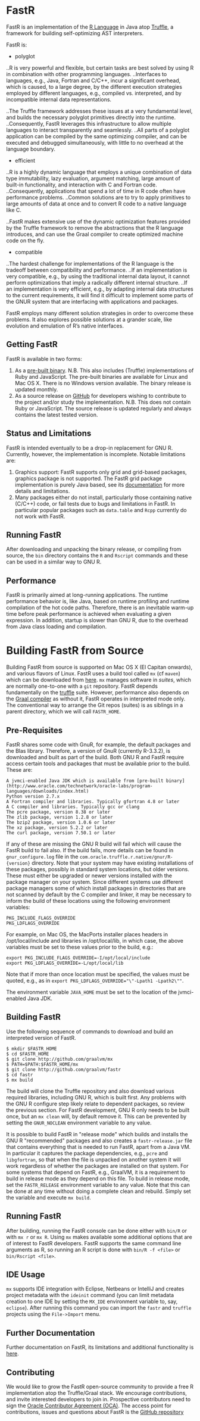 # FastR

FastR is an implementation of the [R Language](http://www.r-project.org/) in Java atop [Truffle](https://github.com/graalvm/), a framework for building self-optimizing AST interpreters.

FastR is:

* polyglot

..R is very powerful and flexible, but certain tasks are best solved by using R in combination with other programming languages.
..Interfaces to languages, e.g., Java, Fortran and C/C++, incur a significant overhead, which is caused, to a large degree, by the different execution strategies employed by different languages, e.g., compiled vs. interpreted, and by incompatible internal data representations.

..The Truffle framework addresses these issues at a very fundamental level, and builds the necessary polyglot primitives directly into the runtime.
..Consequently, FastR leverages this infrastructure to allow multiple languages to interact transparently and seamlessly.
..All parts of a polyglot application can be compiled by the same optimizing compiler, and can be executed and debugged simultaneously, with little to no overhead at the language boundary.

* efficient

..R is a highly dynamic language that employs a unique combination of data type immutability, lazy evaluation, argument matching, large amount of built-in functionality, and interaction with C and Fortran code.
..Consequently, applications that spend a lot of time in R code often have performance problems.
..Common solutions are to try to apply primitives to large amounts of data at once and to convert R code to a native language like C.

..FastR makes extensive use of the dynamic optimization features provided by the Truffle framework to remove the abstractions that the R language introduces, and can use the Graal compiler to create optimized machine code on the fly.

* compatible

..The hardest challenge for implementations of the R language is the tradeoff between compatibility and performance.
..If an implementation is very compatible, e.g., by using the traditional internal data layout, it cannot perform optimizations that imply a radically different internal structure.
..If an implementation is very efficient, e.g., by adapting internal data structures to the current requirements, it will find it difficult to implement some parts of the GNUR system that are interfacing with applications and packages.

FastR employs many different solution strategies in order to overcome these problems.
It also explores possible solutions at a grander scale, like evolution and emulation of R’s native interfaces.

## Getting FastR

FastR is available in two forms:

1. As a [pre-built binary](http://www.oracle.com/technetwork/oracle-labs/program-languages/downloads/index.html). N.B. This also includes (Truffle) implementations of Ruby and JavaScript. The pre-built binaries are available for Linux and Mac OS X. There is no Windows version available. The binary release is updated monthly.
2. As a source release on [GitHub](http://github.com/graalvm/fastr) for developers wishing to contribute to the project and/or study the implementation. N.B. This does not contain Ruby or JavaScript. The source release is updated regularly and always contains the latest tested version.

## Status and Limitations

FastR is intended eventually to be a drop-in replacement for GNU R. Currently, however, the implementation is incomplete. Notable limitations are:

1. Graphics support: FastR supports only grid and grid-based packages, graphics package is not supported. The FastR grid package implementation is purely Java based, see its [documentation](documentation/graphics.md) for more details and limitations.
2. Many packages either do not install, particularly those containing native (C/C++) code, or fail tests due to bugs and limitations in FastR. In particular popular packages such as `data.table` and `Rcpp` currently do not work with FastR.

## Running FastR

After downloading and unpacking the binary release, or compiling from source, the `bin` directory contains the `R` and `Rscript` commands and these can be used in a similar way to GNU R.

## Performance

FastR is primarily aimed at long-running applications. The runtime performance behavior is, like Java, based on runtime profiling and runtime compilation of the hot code paths. Therefore, there is an inevitable warm-up time before peak performance is achieved when evaluating a given expression. In addition, startup is slower than GNU R, due to the overhead from Java class loading and compilation.

# Building FastR from Source

Building FastR from source is supported on Mac OS X (El Capitan onwards), and various flavors of Linux.
FastR uses a build tool called `mx` (cf `maven`) which can be downloaded from [here](http://github.com/graalvm/mx).
`mx` manages software in _suites_, which are normally one-to-one with a `git` repository. FastR depends fundamentally on the [truffle](http://github.com/graalvm/graal) suite. However, performance also depends on the [Graal compiler](http://github.com/graalvm/graal) as without it, FastR operates in interpreted mode only. The conventional way to arrange the Git repos (suites) is as siblings in a parent directory, which we will call `FASTR_HOME`.

## Pre-Requisites
FastR shares some code with GnuR, for example, the default packages and the Blas library. Therefore, a version of GnuR (currently
R-3.3.2), is downloaded and built as part of the build. Both GNU R and FastR require access certain tools and packages that must be available
prior to the build. These are:

    A jvmci-enabled Java JDK which is available from [pre-built binary](http://www.oracle.com/technetwork/oracle-labs/program-languages/downloads/index.html)
    Python version 2.7.x
    A Fortran compiler and libraries. Typically gfortran 4.8 or later
    A C compiler and libraries. Typically gcc or clang
    The pcre package, version 8.38 or later
    The zlib package, version 1.2.8 or later
    The bzip2 package, version 1.0.6 or later
    The xz package, version 5.2.2 or later
    The curl package, version 7.50.1 or later

If any of these are missing the GNU R build will fail which will cause the FastR build to fail also. If the build fails, more details can be found in `gnur_configure.log`
file in the `com.oracle.truffle.r.native/gnur/R-{version}` directory. Note that your system may have existing installations of these packages, possibly in standard system locations,
but older versions. These must either be upgraded or newer versions installed with the package manager on your system. Since different systems use different package
managers some of which install packages in directories that are not scanned by default by the C compiler and linker, it may be necessary to inform the build of these
locations using the following environment variables:

    PKG_INCLUDE_FLAGS_OVERRIDE
    PKG_LDFLAGS_OVERRIDE

For example, on Mac OS, the MacPorts installer places headers in /opt/local/include and libraries in /opt/local/lib, in which case, the above variables must be set to these
values prior to the build, e.g.:

    export PKG_INCLUDE_FLAGS_OVERRIDE=-I/opt/local/include
    export PKG_LDFLAGS_OVERRIDE=-L/opt/local/lib

 Note that if more than once location must be specified, the values must be quoted, e.g., as in `export PKG_LDFLAGS_OVERRIDE="\"-Lpath1 -Lpath2\""`.

 The environment variable `JAVA_HOME` must be set to the location of the jvmci-enabled Java JDK.

## Building FastR
Use the following sequence of commands to download and build an interpreted version of FastR.

    $ mkdir $FASTR_HOME
    $ cd $FASTR_HOME
    $ git clone http://github.com/graalvm/mx
	$ PATH=$PATH:$FASTR_HOME/mx
	$ git clone http://github.com/graalvm/fastr
	$ cd fastr
	$ mx build

The build will clone the Truffle repository and also download various required libraries, including GNU R, which is built first. Any problems with the GNU R configure step likely relate
to dependent packages, so review the previous section. For FastR development, GNU R only needs to be built once, but an `mx clean` will, by default remove it. This can be prevented by setting
the `GNUR_NOCLEAN` environment variable to any value.

It is possible to build FastR in "release mode" which builds and installs the GNU R "recommended" packages and also creates a `fastr-release.jar` file that contains everything that is needed to
run FastR, apart from a Java VM. In particular it captures the package dependencies, e.g., `pcre` and `libgfortran`, so that when the file is unpacked on another system it will work regardless of whether the packages are installed on that system. For some systems that depend on FastR, e.g., GraalVM, it is a requirement to build in release mode as they depend on this file. To build in release mode, set the `FASTR_RELEASE` environment variable to any value. Note that this can be done at any time without doing a complete clean and rebuild. Simply set the variable and execute `mx build`.

## Running FastR

After building, running the FastR console can be done either with `bin/R` or  with `mx r` or `mx R`. Using `mx` makes available some additional options that are of interest to FastR developers.
FastR supports the same command line arguments as R, so running an R script is done with `bin/R -f <file>` or `bin/Rscript <file>`.

## IDE Usage

`mx` supports IDE integration with Eclipse, Netbeans or IntelliJ and creates project metadata with the `ideinit` command (you can limit metadata creation to one IDE by setting the `MX_IDE` environment variable to, say, `eclipse`). After running this command you can import the `fastr` and `truffle` projects using the `File->Import` menu.

## Further Documentation

Further documentation on FastR, its limitations and additional functionality is [here](documentation/Index.md).

## Contributing

We would like to grow the FastR open-source community to provide a free R implementation atop the Truffle/Graal stack.
We encourage contributions, and invite interested developers to join in.
Prospective contributors need to sign the [Oracle Contributor Agreement (OCA)](http://www.oracle.com/technetwork/community/oca-486395.html).
The access point for contributions, issues and questions about FastR is the [GitHub repository ](https://github.com/graalvm/fastr)

